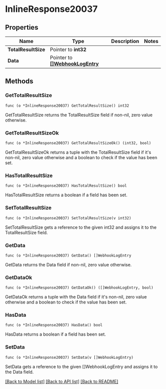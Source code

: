 # InlineResponse20037

## Properties

Name | Type | Description | Notes
------------ | ------------- | ------------- | -------------
**TotalResultSize** | Pointer to **int32** |  | 
**Data** | Pointer to [**[]WebhookLogEntry**](WebhookLogEntry.md) |  | 

## Methods

### GetTotalResultSize

`func (o *InlineResponse20037) GetTotalResultSize() int32`

GetTotalResultSize returns the TotalResultSize field if non-nil, zero value otherwise.

### GetTotalResultSizeOk

`func (o *InlineResponse20037) GetTotalResultSizeOk() (int32, bool)`

GetTotalResultSizeOk returns a tuple with the TotalResultSize field if it's non-nil, zero value otherwise
and a boolean to check if the value has been set.

### HasTotalResultSize

`func (o *InlineResponse20037) HasTotalResultSize() bool`

HasTotalResultSize returns a boolean if a field has been set.

### SetTotalResultSize

`func (o *InlineResponse20037) SetTotalResultSize(v int32)`

SetTotalResultSize gets a reference to the given int32 and assigns it to the TotalResultSize field.

### GetData

`func (o *InlineResponse20037) GetData() []WebhookLogEntry`

GetData returns the Data field if non-nil, zero value otherwise.

### GetDataOk

`func (o *InlineResponse20037) GetDataOk() ([]WebhookLogEntry, bool)`

GetDataOk returns a tuple with the Data field if it's non-nil, zero value otherwise
and a boolean to check if the value has been set.

### HasData

`func (o *InlineResponse20037) HasData() bool`

HasData returns a boolean if a field has been set.

### SetData

`func (o *InlineResponse20037) SetData(v []WebhookLogEntry)`

SetData gets a reference to the given []WebhookLogEntry and assigns it to the Data field.


[[Back to Model list]](../README.md#documentation-for-models) [[Back to API list]](../README.md#documentation-for-api-endpoints) [[Back to README]](../README.md)


